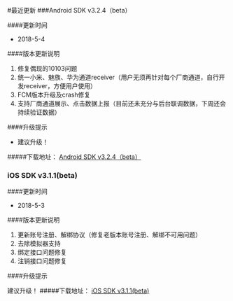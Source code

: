 #最近更新
###Android SDK v3.2.4（beta）

####更新时间
* 2018-5-4

####版本更新说明
1.  修复偶现的10103问题
2. 统一小米、魅族、华为通道receiver（用户无须再针对每个厂商通道，自行开发receiver，方便用户使用）
3. FCM版本升级及crash修复
4. 支持厂商通道展示、点击数据上报（目前还未充分与后台联调数据，下周还会持续验证数据）

####升级提示

* 建议升级！

#####下载地址：
[Android SDK v3.2.4（beta）](https://xg.qq.com/pigeon_v2/resource/sdk/Xg-Beta-SDK-Android-3.2.4.zip)

### iOS SDK v3.1.1(beta)

####更新时间
* 2018-5-3

####版本更新说明

1. 更新账号注册、解绑协议（修复老版本账号注册、解绑不可用问题）
2. 去除模拟器支持 
3. 绑定接口问题修复
4. 注销接口问题修复



####升级提示

建议升级！
#####下载地址：
[iOS SDK v3.1.1(beta)](https://xg.qq.com/pigeon_v2/resource/sdk/Xg-Beta-SDK-iOS-3.1.1.zip)